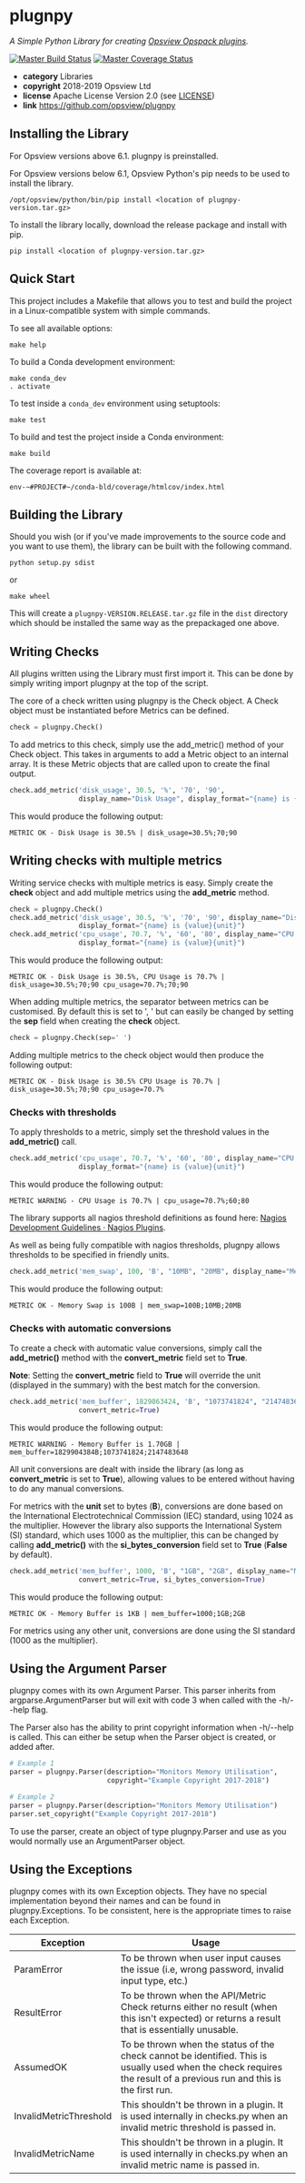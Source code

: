 # plugnpy


*A Simple Python Library for creating [Opsview Opspack plugins](https://github.com/opsview/Opsview-Integrations/blob/master/WHAT_IS_A_MONITORING_PLUGIN.md).*

[![Master Build Status](https://secure.travis-ci.org/opsview/plugnpy.png?branch=master)](https://travis-ci.org/opsview/plugnpy?branch=master)
[![Master Coverage Status](https://coveralls.io/repos/opsview/plugnpy/badge.svg?branch=master&service=github)](https://coveralls.io/github/opsview/plugnpy?branch=master)

* **category**    Libraries
* **copyright**   2018-2019 Opsview Ltd
* **license**     Apache License Version 2.0 (see [LICENSE](LICENSE))
* **link**        https://github.com/opsview/plugnpy


## Installing the Library

For Opsview versions above 6.1. plugnpy is preinstalled.

For Opsview versions below 6.1, Opsview Python's pip needs to be used to install the library.

```
/opt/opsview/python/bin/pip install <location of plugnpy-version.tar.gz>
```

To install the library locally, download the release package and install with pip.

```
pip install <location of plugnpy-version.tar.gz>
```

## Quick Start

This project includes a Makefile that allows you to test and build the project in a Linux-compatible system with simple commands.

To see all available options:
```
make help
```

To build a Conda development environment:
```
make conda_dev
. activate
```

To test inside a `conda_dev` environment using setuptools:
```
make test
```

To build and test the project inside a Conda environment:
```
make build
```

The coverage report is available at:
```
env-~#PROJECT#~/conda-bld/coverage/htmlcov/index.html
```


## Building the Library

Should you wish (or if you've made improvements to the source code and you want to use them), the library can be built with the following command.

```
python setup.py sdist
```

or

```
make wheel
```

This will create a `plugnpy-VERSION.RELEASE.tar.gz` file in the `dist` directory which should be installed the same way as the prepackaged one above.


## Writing Checks

All plugins written using the Library must first import it. This can be done by simply writing import plugnpy at the top of the script.

The core of a check written using plugnpy is the Check object. A Check object must be instantiated before Metrics can be defined.

```python
check = plugnpy.Check()
```

To add metrics to this check, simply use the add_metric() method of your Check object. This takes in arguments to add a Metric object to an internal array. It is these Metric objects that are called upon to create the final output.

```python
check.add_metric('disk_usage', 30.5, '%', '70', '90',
                 display_name="Disk Usage", display_format="{name} is {value}{unit}")
```

This would produce the following output:

`METRIC OK - Disk Usage is 30.5% | disk_usage=30.5%;70;90`

## Writing checks with multiple metrics

Writing service checks with multiple metrics is easy. Simply create the **check** object and add multiple metrics using the **add_metric** method.

```python
check = plugnpy.Check()
check.add_metric('disk_usage', 30.5, '%', '70', '90', display_name="Disk Usage",
                 display_format="{name} is {value}{unit}")
check.add_metric('cpu_usage', 70.7, '%', '60', '80', display_name="CPU Usage",
                 display_format="{name} is {value}{unit}")
```

This would produce the following output:

`METRIC OK - Disk Usage is 30.5%, CPU Usage is 70.7% | disk_usage=30.5%;70;90 cpu_usage=70.7%;70;90`

When adding multiple metrics, the separator between metrics can be customised. By default this is set to ', ' but can easily be changed by setting the **sep** field when creating the **check** object.

```python
check = plugnpy.Check(sep=' ')
```

Adding multiple metrics to the check object would then produce the following output:

`METRIC OK - Disk Usage is 30.5% CPU Usage is 70.7% | disk_usage=30.5%;70;90 cpu_usage=70.7%`

### Checks with thresholds

To apply thresholds to a metric, simply set the threshold values in the **add_metric()** call.

```python
check.add_metric('cpu_usage', 70.7, '%', '60', '80', display_name="CPU Usage",
                 display_format="{name} is {value}{unit}")
```

This would produce the following output:

`METRIC WARNING - CPU Usage is 70.7% | cpu_usage=70.7%;60;80`

The library supports all nagios threshold definitions as found here: [Nagios Development Guidelines · Nagios Plugins](https://nagios-plugins.org/doc/guidelines.html#THRESHOLDFORMAT).

As well as being fully compatible with nagios thresholds, plugnpy allows thresholds to be specified in friendly units.

```python
check.add_metric('mem_swap', 100, 'B', "10MB", "20MB", display_name="Memory Swap")
```

This would produce the following output:

`METRIC OK - Memory Swap is 100B | mem_swap=100B;10MB;20MB`

### Checks with automatic conversions

To create a check with automatic value conversions, simply call the **add_metric()** method with the **convert_metric** field set to **True**.

**Note**: Setting the **convert_metric** field to **True** will override the unit (displayed in the summary) with the best match for the conversion.

```python
check.add_metric('mem_buffer', 1829863424, 'B', "1073741824", "2147483648", display_name="Memory Buffer",
                 convert_metric=True)
```

This would produce the following output:

`METRIC WARNING - Memory Buffer is 1.70GB | mem_buffer=1829904384B;1073741824;2147483648`

All unit conversions are dealt with inside the library (as long as **convert_metric** is set to **True**), allowing values to be entered without having to do any manual conversions.

For metrics with the **unit** set to bytes (**B**), conversions are done based on the International Electrotechnical Commission (IEC) standard, using 1024 as the multiplier. However the library also supports the International System (SI) standard, which uses 1000 as the multiplier, this can be changed by calling **add_metric()**  with the **si_bytes_conversion** field set to **True** (**False** by default).

```python
check.add_metric('mem_buffer', 1000, 'B', "1GB", "2GB", display_name="Memory Buffer",
                 convert_metric=True, si_bytes_conversion=True)
```

This would produce the following output:

`METRIC OK - Memory Buffer is 1KB | mem_buffer=1000;1GB;2GB`


For metrics using any other unit, conversions are done using the SI standard (1000 as the multiplier).

## Using the Argument Parser

plugnpy comes with its own Argument Parser. This parser inherits from argparse.ArgumentParser but will exit with code 3 when called with the -h/--help flag.

The Parser also has the ability to print copyright information when -h/--help is called. This can either be setup when the Parser object is created, or added after.

```python
# Example 1
parser = plugnpy.Parser(description="Monitors Memory Utilisation",
                        copyright="Example Copyright 2017-2018")

# Example 2
parser = plugnpy.Parser(description="Monitors Memory Utilisation")
parser.set_copyright("Example Copyright 2017-2018")
```

To use the parser, create an object of type plugnpy.Parser and use as you would normally use an ArgumentParser object.

## Using the Exceptions

plugnpy comes with its own Exception objects. They have no special implementation beyond their names and can be found in plugnpy.Exceptions. To be consistent, here is the appropriate times to raise each Exception.

| Exception              | Usage                                                                                                                                                                |
|------------------------|----------------------------------------------------------------------------------------------------------------------------------------------------------------------|
| ParamError             | To be thrown when user input causes the issue (i.e, wrong password, invalid input type, etc.)                                                                        |
| ResultError            | To be thrown when the API/Metric Check returns either no result (when this isn't expected) or returns a result that is essentially unusable.                         |
| AssumedOK              | To be thrown when the status of the check cannot be identified. This is usually used when the check requires the result of a previous run and this is the first run. |
| InvalidMetricThreshold | This shouldn't be thrown in a plugin. It is used internally in checks.py when an invalid metric threshold is passed in.                                              |
| InvalidMetricName      | This shouldn't be thrown in a plugin. It is used internally in checks.py when an invalid metric name is passed in.                                              |
